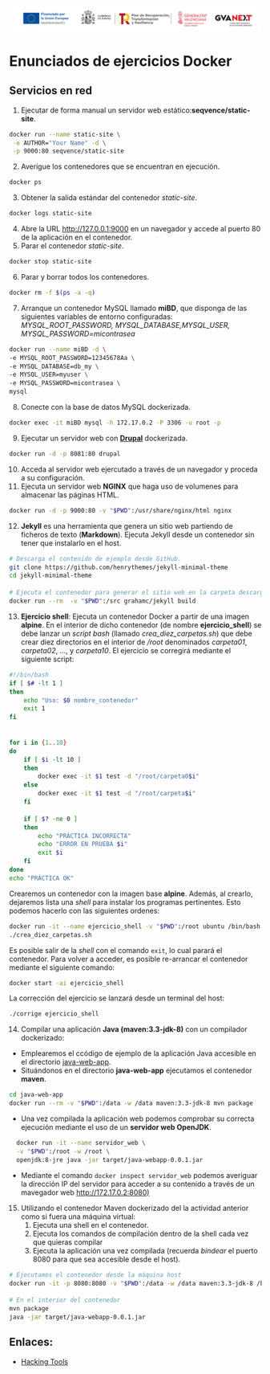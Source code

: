 ![Logotipos Fondos Next Generation](../imagenes/Logotipo_ME_FP_GV_FSE.png)
# Enunciados de ejercicios Docker
## Servicios en red
1. Ejecutar de forma manual un servidor web estático:**seqvence/static-site**.
```bash
docker run --name static-site \
 -e AUTHOR="Your Name" -d \
 -p 9000:80 seqvence/static-site
```
2. Averigue los contenedores que se encuentran en ejecución.
```bash
docker ps
```
3. Obtener la salida estándar del contenedor *static-site*.
```bash
docker logs static-site
```
4. Abre la URL http://127.0.0.1:9000 en un navegador y accede al puerto 80 de la aplicación en el contenedor.
5. Parar el contenedor *static-site*.
```bash
docker stop static-site
```
6. Parar y borrar todos los contenedores.
```bash
docker rm -f $(ps -a -q)
```
7. Arranque un contenedor MySQL llamado **miBD**, que disponga de las siguientes variables de entorno configuradas: *MYSQL_ROOT_PASSWORD, MYSQL_DATABASE,MYSQL_USER, MYSQL_PASSWORD=micontrasea*
```bash
docker run --name miBD -d \
-e MYSQL_ROOT_PASSWORD=12345678Aa \
-e MYSQL_DATABASE=db_my \
-e MYSQL_USER=myuser \
-e MYSQL_PASSWORD=micontrasea \
mysql
```
8. Conecte con la base de datos MySQL dockerizada.
```bash
docker exec -it miBD mysql -h 172.17.0.2 -P 3306 -u root -p
```
9.  Ejecutar un servidor web con **[Drupal](https://www.drupal.org/home)** dockerizada.
```bash
docker run -d -p 8081:80 drupal
```
10. Acceda al servidor web ejercutado a través de un navegador y proceda a su configuración.
11. Ejecuta un servidor web **NGINX** que haga uso de volumenes para almacenar las páginas HTML.
```bash
docker run -d -p 9000:80 -v "$PWD":/usr/share/nginx/html nginx
```
12. **Jekyll** es una herramienta que genera un sitio web partiendo de ficheros de texto (**Markdown**). Ejecuta Jekyll desde un contenedor sin tener que instalarlo en el host.
  ```bash
  # Descarga el contenido de ejemplo desde GitHub.
  git clone https://github.com/henrythemes/jekyll-minimal-theme
  cd jekyll-minimal-theme 
  
  # Ejecuta el contenedor para generar el sitio web en la carpeta descargada.
  docker run --rm  -v "$PWD":/src grahamc/jekyll build
  ``` 
13. **Ejercicio shell**: Ejecuta un contenedor Docker a partir de una imagen **alpine**. En el interior de dicho contenedor (de nombre **ejercicio_shell**) se debe lanzar un *script bash* (llamado *crea_diez_carpetas.sh*) que debe crear diez directorios en el interior de */root* denominados *carpeta01*, *carpeta02*, ..., y *carpeta10*. El ejercicio se corregirá mediante el siguiente script:
```bash
#!/bin/bash
if [ $# -lt 1 ]
then
    echo "Uso: $0 nombre_contenedor"
    exit 1
fi


for i in {1..10}
do
    if [ $i -lt 10 ]
    then
        docker exec -it $1 test -d "/root/carpeta0$i"
    else
        docker exec -it $1 test -d "/root/carpeta$i" 
    fi

    if [ $? -ne 0 ]
    then
        echo "PRÁCTICA INCORRECTA"
        echo "ERROR EN PRUEBA $i"
        exit $i
    fi
done
echo "PRÁCTICA OK"
```
Crearemos un contenedor con la imagen base **alpine**. Además, al crearlo, dejaremos lista una *shell* para instalar los programas pertinentes. Esto podemos hacerlo con las siguientes ordenes:
```bash
docker run -it --name ejercicio_shell -v "$PWD":/root ubuntu /bin/bash
./crea_diez_carpetas.sh
```
Es posible salir de la *shell* con el comando `exit`, lo cual parará el contenedor.
Para volver a acceder, es posible re-arrancar el contenedor mediante el siguiente comando:
```bash
docker start -ai ejercicio_shell
```
La corrección del ejercicio se lanzará desde un terminal del host:
```bash
./corrige ejercicio_shell
```
14. Compilar una aplicación **Java (maven:3.3-jdk-8)** con un compilador dockerizado:
  - Emplearemos el ccódigo de ejemplo de la aplicación Java accesible en el directorio  [java-web-app](./java-webapp/).
  - Situándonos en el directorio **java-web-app** ejecutamos el contenedor **maven**.
```bash
cd java-web-app
docker run --rm -v "$PWD":/data -w /data maven:3.3-jdk-8 mvn package
```
  - Una vez compilada la aplicación web podemos comprobar su correcta ejecución mediante el uso de un **servidor web OpenJDK**.
```bash
  docker run -it --name servidor_web \
  -v "$PWD":/root -w /root \
  openjdk:8-jre java -jar target/java-webapp-0.0.1.jar
```
- Mediante el comando `docker inspect servidor_web` podemos averiguar la dirección IP del servidor para acceder a su contenido a través de un mavegador web [http://172.17.0.2:8080)](http://172.17.0.2:8080)
15. Utilizando el contenedor Maven dockerizado del la actividad anterior como si fuera una máquina virtual:
    1.  Ejecuta una shell en el contenedor.
    2.  Ejecuta los comandos de compilación dentro de la shell cada vez que quieras compilar
    3.  Ejecuta la aplicación una vez compilada (recuerda *bindear* el puerto 8080 para que sea accesible desde el host).
  ```bash
  # Ejecutamos el contenedor desde la máquina host
  docker run -it -p 8080:8080 -v "$PWD":/data -w /data maven:3.3-jdk-8 /bin/sh
  
  # En el interior del contenedor
  mvn package
  java -jar target/java-webapp-0.0.1.jar
  ```
## Enlaces:
- [Hacking Tools](https://github.com/Rexinazor/Ensemble-HackTools)
  

